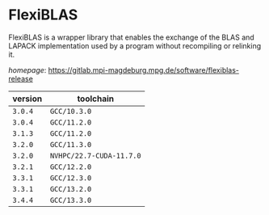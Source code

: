 # FlexiBLAS

FlexiBLAS is a wrapper library that enables the exchange of the BLAS and LAPACK implementation used by a program without recompiling or relinking it.

*homepage*: <https://gitlab.mpi-magdeburg.mpg.de/software/flexiblas-release>

version | toolchain
--------|----------
``3.0.4`` | ``GCC/10.3.0``
``3.0.4`` | ``GCC/11.2.0``
``3.1.3`` | ``GCC/11.2.0``
``3.2.0`` | ``GCC/11.3.0``
``3.2.0`` | ``NVHPC/22.7-CUDA-11.7.0``
``3.2.1`` | ``GCC/12.2.0``
``3.3.1`` | ``GCC/12.3.0``
``3.3.1`` | ``GCC/13.2.0``
``3.4.4`` | ``GCC/13.3.0``
